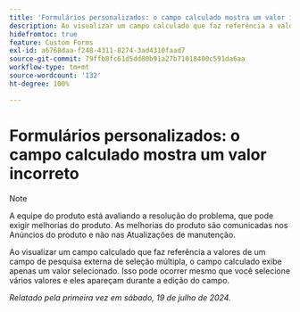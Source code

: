```yaml
---
title: 'Formulários personalizados: o campo calculado mostra um valor incorreto'
description: Ao visualizar um campo calculado que faz referência a valores de um campo de pesquisa externa de seleção múltipla, o campo calculado exibe apenas um valor selecionado. Isso pode ocorrer mesmo que você selecione vários valores e eles apareçam durante a edição do campo.
hidefromtoc: true
feature: Custom Forms
exl-id: a6768daa-f248-4311-8274-3ad4310faad7
source-git-commit: 79ffb8fc61d5dd80b91a27b71018400c591da6aa
workflow-type: tm+mt
source-wordcount: '132'
ht-degree: 100%

---
```


# Formulários personalizados: o campo calculado mostra um valor incorreto

>[!NOTE]
>
>A equipe do produto está avaliando a resolução do problema, que pode exigir melhorias do produto. As melhorias do produto são comunicadas nos Anúncios do produto e não nas Atualizações de manutenção.

Ao visualizar um campo calculado que faz referência a valores de um campo de pesquisa externa de seleção múltipla, o campo calculado exibe apenas um valor selecionado. Isso pode ocorrer mesmo que você selecione vários valores e eles apareçam durante a edição do campo.

_Relatado pela primeira vez em sábado, 19 de julho de 2024._
